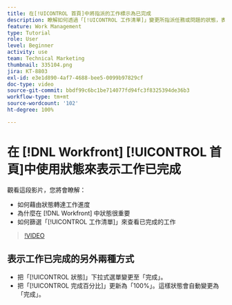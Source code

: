 ```yaml
---
title: 在[!UICONTROL 首頁]中將指派的工作標示為已完成
description: 瞭解如何透過「[!UICONTROL 工作清單]」變更所指派任務或問題的狀態，表示其已完成。接著篩選清單，使清單僅顯示已完成的工作。
feature: Work Management
type: Tutorial
role: User
level: Beginner
activity: use
team: Technical Marketing
thumbnail: 335104.png
jira: KT-8803
exl-id: e3e1d890-4af7-4688-bee5-0099b97829cf
doc-type: video
source-git-commit: bbdf99c6bc1be714077fd94fc3f8325394de36b3
workflow-type: tm+mt
source-wordcount: '102'
ht-degree: 100%

---
```


# 在 [!DNL Workfront] [!UICONTROL 首頁]中使用狀態來表示工作已完成

觀看這段影片，您將會瞭解：

* 如何藉由狀態轉達工作進度
* 為什麼在 [!DNL  Workfront] 中狀態很重要
* 如何篩選「[!UICONTROL 工作清單]」來查看已完成的工作

>[!VIDEO](https://video.tv.adobe.com/v/335104/?quality=12&learn=on&enablevpops=1)


## 表示工作已完成的另外兩種方式

* 把「[!UICONTROL 狀態]」下拉式選單變更至「完成」。
* 把「[!UICONTROL 完成百分比]」更新為「100%」。這樣狀態會自動變更為「完成」。

<!--
learn more URLs
-->
